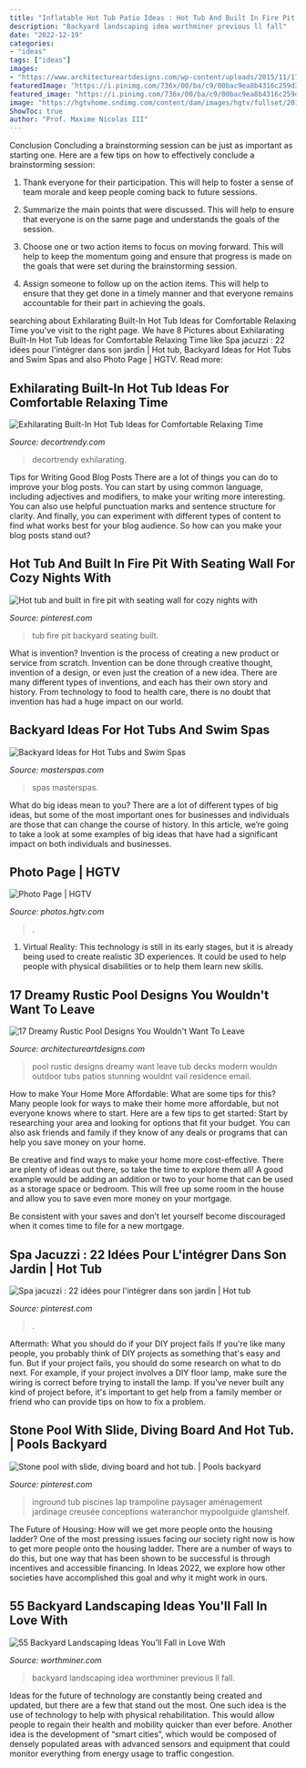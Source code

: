 ```yaml
---
title: "Inflatable Hot Tub Patio Ideas : Hot Tub And Built In Fire Pit With Seating Wall For Cozy Nights With"
description: "Backyard landscaping idea worthminer previous ll fall"
date: "2022-12-19"
categories:
- "ideas"
tags: ["ideas"]
images:
- "https://www.architectureartdesigns.com/wp-content/uploads/2015/11/17-Dreamy-Rustic-Pool-Designs-You-Wouldnt-Want-To-Leave-9-630x504.jpg"
featuredImage: "https://i.pinimg.com/736x/00/ba/c9/00bac9ea8b4316c259d3871884327673.jpg"
featured_image: "https://i.pinimg.com/736x/00/ba/c9/00bac9ea8b4316c259d3871884327673.jpg"
image: "https://hgtvhome.sndimg.com/content/dam/images/hgtv/fullset/2014/10/13/0/Chicago-Roof-Deck-and-Garden_Bucktown-Hot-Tub-Retreat-seating-area.jpg.rend.hgtvcom.616.411.suffix/1413236360210.jpeg"
ShowToc: true
author: "Prof. Maxime Nicolas III"
---
```



Conclusion
Concluding a brainstorming session can be just as important as starting one. Here are a few tips on how to effectively conclude a brainstorming session:
1. Thank everyone for their participation. This will help to foster a sense of team morale and keep people coming back to future sessions.

2. Summarize the main points that were discussed. This will help to ensure that everyone is on the same page and understands the goals of the session.

3. Choose one or two action items to focus on moving forward. This will help to keep the momentum going and ensure that progress is made on the goals that were set during the brainstorming session.

4. Assign someone to follow up on the action items. This will help to ensure that they get done in a timely manner and that everyone remains accountable for their part in achieving the goals.

	

		
searching about Exhilarating Built-In Hot Tub Ideas for Comfortable Relaxing Time you've visit to the right page. We have 8 Pictures about Exhilarating Built-In Hot Tub Ideas for Comfortable Relaxing Time like Spa jacuzzi : 22 idées pour l&#039;intégrer dans son jardin | Hot tub, Backyard Ideas for Hot Tubs and Swim Spas and also Photo Page | HGTV. Read more:
		
    
## Exhilarating Built-In Hot Tub Ideas For Comfortable Relaxing Time

<img loading=lazy src="https://decortrendy.com/wp-content/uploads/2020/01/built-in-hot-tub-10.jpg" onerror="this.onerror=null;this.src='https://tse3.mm.bing.net/th?id=OIP.7mapyZY8TH2aUoLb1YHsFwHaJe&amp;pid=15.1';" alt="Exhilarating Built-In Hot Tub Ideas for Comfortable Relaxing Time">

_Source: decortrendy.com_

>decortrendy exhilarating. 

	

Tips for Writing Good Blog Posts
There are a lot of things you can do to improve your blog posts. You can start by using common language, including adjectives and modifiers, to make your writing more interesting. You can also use helpful punctuation marks and sentence structure for clarity. And finally, you can experiment with different types of content to find what works best for your blog audience. So how can you make your blog posts stand out?

    
## Hot Tub And Built In Fire Pit With Seating Wall For Cozy Nights With

<img loading=lazy src="https://i.pinimg.com/736x/dd/c3/22/ddc322cd8f83657bf56ca79cada9fdf9.jpg" onerror="this.onerror=null;this.src='https://tse2.mm.bing.net/th?id=OIP.MGo8Zcm9WOy-uQSl6h-4ogHaFj&amp;pid=15.1';" alt="Hot tub and built in fire pit with seating wall for cozy nights with">

_Source: pinterest.com_

>tub fire pit backyard seating built. 

	

What is invention?
Invention is the process of creating a new product or service from scratch. Invention can be done through creative thought, invention of a design, or even just the creation of a new idea. There are many different types of inventions, and each has their own story and history. From technology to food to health care, there is no doubt that invention has had a huge impact on our world.

    
## Backyard Ideas For Hot Tubs And Swim Spas

<img loading=lazy src="http://www.masterspas.com/hot-tub-ideas/pictures/HT-Gallery1.jpg" onerror="this.onerror=null;this.src='https://tse3.mm.bing.net/th?id=OIP.f1FW0hExuDpv09V83YU_4gHaIV&amp;pid=15.1';" alt="Backyard Ideas for Hot Tubs and Swim Spas">

_Source: masterspas.com_

>spas masterspas. 

	

What do big ideas mean to you?
There are a lot of different types of big ideas, but some of the most important ones for businesses and individuals are those that can change the course of history. In this article, we’re going to take a look at some examples of big ideas that have had a significant impact on both individuals and businesses.

    
## Photo Page | HGTV

<img loading=lazy src="https://hgtvhome.sndimg.com/content/dam/images/hgtv/fullset/2014/10/13/0/Chicago-Roof-Deck-and-Garden_Bucktown-Hot-Tub-Retreat-seating-area.jpg.rend.hgtvcom.616.411.suffix/1413236360210.jpeg" onerror="this.onerror=null;this.src='https://tse2.mm.bing.net/th?id=OIP.GPl72-rkRQo01jZEfifpewHaE8&amp;pid=15.1';" alt="Photo Page | HGTV">

_Source: photos.hgtv.com_

>. 

	

1. Virtual Reality: This technology is still in its early stages, but it is already being used to create realistic 3D experiences. It could be used to help people with physical disabilities or to help them learn new skills.

    
## 17 Dreamy Rustic Pool Designs You Wouldn&#039;t Want To Leave

<img loading=lazy src="https://www.architectureartdesigns.com/wp-content/uploads/2015/11/17-Dreamy-Rustic-Pool-Designs-You-Wouldnt-Want-To-Leave-9-630x504.jpg" onerror="this.onerror=null;this.src='https://tse2.mm.bing.net/th?id=OIP.Wt6wzBz9g0TcrXGZW2NnBQHaF7&amp;pid=15.1';" alt="17 Dreamy Rustic Pool Designs You Wouldn&#039;t Want To Leave">

_Source: architectureartdesigns.com_

>pool rustic designs dreamy want leave tub decks modern wouldn outdoor tubs patios stunning wouldnt vail residence email. 

	

How to make Your Home More Affordable: What are some tips for this?
Many people look for ways to make their home more affordable, but not everyone knows where to start. Here are a few tips to get started:
Start by researching your area and looking for options that fit your budget. You can also ask friends and family if they know of any deals or programs that can help you save money on your home.

Be creative and find ways to make your home more cost-effective. There are plenty of ideas out there, so take the time to explore them all! A good example would be adding an addition or two to your home that can be used as a storage space or bedroom. This will free up some room in the house and allow you to save even more money on your mortgage.

Be consistent with your saves and don’t let yourself become discouraged when it comes time to file for a new mortgage.

    
## Spa Jacuzzi : 22 Idées Pour L&#039;intégrer Dans Son Jardin | Hot Tub

<img loading=lazy src="https://i.pinimg.com/736x/32/3b/6f/323b6f0fa8b19ffbf17a8d38d216b955.jpg" onerror="this.onerror=null;this.src='https://tse4.mm.bing.net/th?id=OIP.fSSX0VMkNqWOlW7TGgvV6gHaJ3&amp;pid=15.1';" alt="Spa jacuzzi : 22 idées pour l&#039;intégrer dans son jardin | Hot tub">

_Source: pinterest.com_

>. 

	

Aftermath: What you should do if your DIY project fails
If you're like many people, you probably think of DIY projects as something that's easy and fun. But if your project fails, you should do some research on what to do next. For example, if your project involves a DIY floor lamp, make sure the wiring is correct before trying to install the lamp. If you've never built any kind of project before, it's important to get help from a family member or friend who can provide tips on how to fix a problem.

    
## Stone Pool With Slide, Diving Board And Hot Tub. | Pools Backyard

<img loading=lazy src="https://i.pinimg.com/736x/00/ba/c9/00bac9ea8b4316c259d3871884327673.jpg" onerror="this.onerror=null;this.src='https://tse1.mm.bing.net/th?id=OIP.00aUrdzM8bQppAEoxwdPfwHaG2&amp;pid=15.1';" alt="Stone pool with slide, diving board and hot tub. | Pools backyard">

_Source: pinterest.com_

>inground tub piscines lap trampoline paysager aménagement jardinage creusée conceptions wateranchor mypoolguide glamshelf. 

	

The Future of Housing: How will we get more people onto the housing ladder?
One of the most pressing issues facing our society right now is how to get more people onto the housing ladder. There are a number of ways to do this, but one way that has been shown to be successful is through incentives and accessible financing. In Ideas 2022, we explore how other societies have accomplished this goal and why it might work in ours.

    
## 55 Backyard Landscaping Ideas You&#039;ll Fall In Love With

<img loading=lazy src="http://www.worthminer.com/wp-content/uploads/2015/06/Backyard-Landscaping-Ideas-33.jpg" onerror="this.onerror=null;this.src='https://tse4.mm.bing.net/th?id=OIP.3KhIxFklUXy9-wjCXta6aQHaKR&amp;pid=15.1';" alt="55 Backyard Landscaping Ideas You&#039;ll Fall in Love With">

_Source: worthminer.com_

>backyard landscaping idea worthminer previous ll fall. 

	

Ideas for the future of technology are constantly being created and updated, but there are a few that stand out the most. One such idea is the use of technology to help with physical rehabilitation. This would allow people to regain their health and mobility quicker than ever before. Another idea is the development of “smart cities”, which would be composed of densely populated areas with advanced sensors and equipment that could monitor everything from energy usage to traffic congestion.

